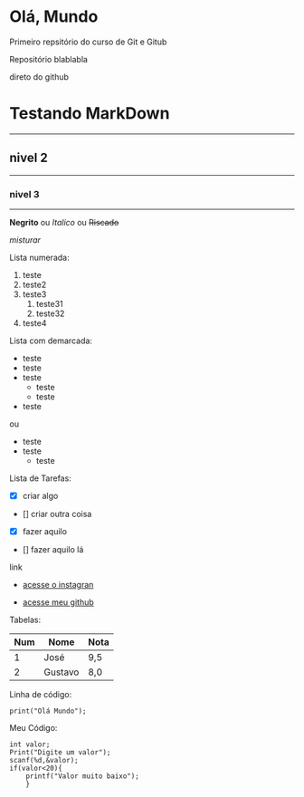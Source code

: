 # Olá, Mundo
 Primeiro repsitório do curso de Git e Gitub
 
 Repositório blablabla

 direto do github

 # Testando MarkDown
 ***
 ## nivel 2
---
 ### nivel 3
***
 **Negrito** ou _Italico_ ou ~~Riscado~~

_*misturar*_

Lista numerada:

1. teste
1. teste2
1. teste3
   1. teste31
   1. teste32
1. teste4

Lista com demarcada:

* teste
* teste
* teste
   * teste
   * teste
* teste

ou

- teste
- teste
   - teste

Lista de Tarefas:

- [x] criar algo
- [] criar outra coisa
- [x] fazer aquilo
- [] fazer aquilo lá

link

* [acesse o instagran](https://www.instagram.com)

* [acesse meu github](https://github.com/JosePCAmaral)

Tabelas:
 
Num | Nome | Nota
---|---|---
1 | José | 9,5
2 | Gustavo | 8,0 

Linha de código:

`print("Olá Mundo");`

Meu Código:

```
int valor;
Print("Digite um valor");
scanf(%d,&valor);
if(valor<20){
    printf("Valor muito baixo");
    }
```

